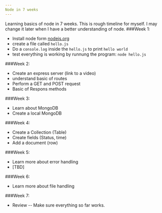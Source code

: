 ```yaml
---
Node in 7 weeks
---
```


Learning basics of node in 7 weeks. This is rough timeline for myself. I may change it later when I have a better understanding of node. 
###Week 1:
* Install node form [nodejs.org](http://nodejs.org/)
* create a file called `hello.js`
* Do a `console.log` inside the `hello.js` to print `hello world` 
* test everything is working by runnung the program: `node hello.js` 

###Week 2: 
* Create an express server (link to a video) 
* understand basic of routes
* Perform a GET and POST request
* Basic of Respons methods 

###Week 3:
* Learn about MongoDB 
* Create a local MongoDB  

###Week 4: 
* Create a Collection (Table) 
* Create fields (Status, time)
* Add a document (row) 

###Week 5: 
* Learn more about error handling  
* [TBD]

###Week 6: 
* Learn more about file handling 

###Week 7: 
* Review -- Make sure everything so far works. 

